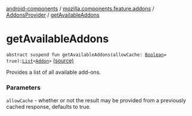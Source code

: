 [android-components](../../index.md) / [mozilla.components.feature.addons](../index.md) / [AddonsProvider](index.md) / [getAvailableAddons](./get-available-addons.md)

# getAvailableAddons

`abstract suspend fun getAvailableAddons(allowCache: `[`Boolean`](https://kotlinlang.org/api/latest/jvm/stdlib/kotlin/-boolean/index.html)` = true): `[`List`](https://kotlinlang.org/api/latest/jvm/stdlib/kotlin.collections/-list/index.html)`<`[`Addon`](../-addon/index.md)`>` [(source)](https://github.com/mozilla-mobile/android-components/blob/master/components/feature/addons/src/main/java/mozilla/components/feature/addons/AddonsProvider.kt#L18)

Provides a list of all available add-ons.

### Parameters

`allowCache` - whether or not the result may be provided
from a previously cached response, defaults to true.